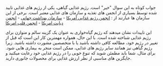 جواب کوتاه به این سوال "خیر" است. رژیم غذایی گیاهی، یکی از رژیم های غذایی تایید شده توسط بسیاری از انجمن های تغذیه و سازمان های غذایی معتبر است.
برخی از این سازمان ها عبارتند از :
[انجمن رژیم غذایی آمریکا] - [سازمان بهداشت جهانی] - [انجمن دیابت امریکا] - [انجمن قلب امریکا]

این تاییدات نشان میدهند که رژیم گیاه‌خواری به عنوان یک گزینه سالم و متوازن برای رژیم غذایی شناخته شده است.
با این حال، همواره مهمترین کار این است که قبل از تغییر در رژیم خود، مطالعه کافی داشته باشید یا با متخصصین مشورت داشته باشید. زیرا رژیم گیاهی نیز همانند سایر رژیم های غذایی، ممکن است منجر به بیماری هایی شود. برای مثال، شما باید مطمئن شوید که تنوع خوبی را در رژیم غذایی خود رعایت میکنید و جایگزین های مناسبی از نظر ارزش غذایی برای محصولات جانوری دارید.

[انجمن رژیم غذایی آمریکا]: https://pubmed.ncbi.nlm.nih.gov/27886704
[سازمان بهداشت جهانی]: https://iris.who.int/bitstream/handle/10665/349086/WHO-EURO-2021-4007-43766-61591-eng.pdf?sequence=1
[انجمن دیابت امریکا]: https://diabetes.org/food-nutrition/meal-planning/vegan-meal-planning-tips
[انجمن قلب امریکا]: https://www.heart.org/en/news/2021/08/04/eating-a-plant-based-diet-at-any-age-may-lower-cardiovascular-risk

